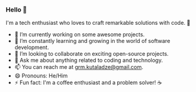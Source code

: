 ### Hello 👋

I'm a tech enthusiast who loves to craft remarkable solutions with code. 🚀

- 🔭 I’m currently working on some awesome projects.
- 🌱 I’m constantly learning and growing in the world of software development.
- 👯 I’m looking to collaborate on exciting open-source projects.
- 💬 Ask me about anything related to coding and technology.
- 📫 You can reach me at [grm.kutaladze@gmail.com](mailto:grm.kutaladze@gmail.com).
- 😄 Pronouns: He/Him
- ⚡ Fun fact: I'm a coffee enthusiast and a problem solver! ☕
